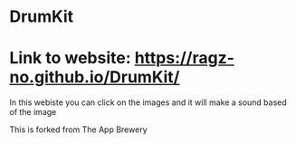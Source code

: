 # DrumKit
# Link to website: https://ragz-no.github.io/DrumKit/
In this webiste you can click on the images and it will make a sound
based of the image

This is forked from The App Brewery
